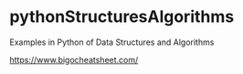# pythonStructuresAlgorithms

Examples in Python of Data Structures and Algorithms 

https://www.bigocheatsheet.com/


